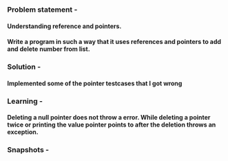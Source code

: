 ### Problem statement - 
#### Understanding reference and pointers.
#### Write a program in such a way that it uses references and pointers to add and delete number from list.

### Solution -
#### Implemented some of the pointer testcases that I got wrong

### Learning -
#### Deleting a null pointer does not throw a error. While deleting a pointer twice or printing the value pointer points to after the deletion throws an exception.

### Snapshots -